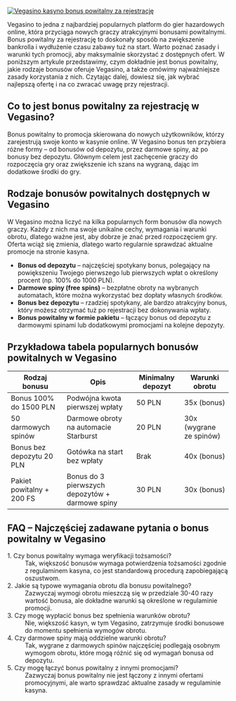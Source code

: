 [![Vegasino kasyno bonus powitalny za rejestrację](https://123-caf.pages.dev/gitsignup.png)](https://vrmoo.ru/Bt82HjjY)

<p>Vegasino to jedna z najbardziej popularnych platform do gier hazardowych online, która przyciąga nowych graczy atrakcyjnymi bonusami powitalnymi. Bonus powitalny za rejestrację to doskonały sposób na zwiększenie bankrolla i wydłużenie czasu zabawy tuż na start. Warto poznać zasady i warunki tych promocji, aby maksymalnie skorzystać z dostępnych ofert. W poniższym artykule przedstawimy, czym dokładnie jest bonus powitalny, jakie rodzaje bonusów oferuje Vegasino, a także omówimy najważniejsze zasady korzystania z nich. Czytając dalej, dowiesz się, jak wybrać najlepszą ofertę i na co zwracać uwagę przy rejestracji.</p>  <h2>Co to jest bonus powitalny za rejestrację w Vegasino?</h2> <p>Bonus powitalny to promocja skierowana do nowych użytkowników, którzy zarejestrują swoje konto w kasynie online. W Vegasino bonus ten przybiera różne formy – od bonusów od depozytu, przez darmowe spiny, aż po bonusy bez depozytu. Głównym celem jest zachęcenie graczy do rozpoczęcia gry oraz zwiększenie ich szans na wygraną, dając im dodatkowe środki do gry.</p>  <h2>Rodzaje bonusów powitalnych dostępnych w Vegasino</h2> <p>W Vegasino można liczyć na kilka popularnych form bonusów dla nowych graczy. Każdy z nich ma swoje unikalne cechy, wymagania i warunki obrotu, dlatego ważne jest, aby dobrze je znać przed rozpoczęciem gry. Oferta wciąż się zmienia, dlatego warto regularnie sprawdzać aktualne promocje na stronie kasyna.</p>  <ul>   <li><strong>Bonus od depozytu</strong> – najczęściej spotykany bonus, polegający na powiększeniu Twojego pierwszego lub pierwszych wpłat o określony procent (np. 100% do 1000 PLN).</li>   <li><strong>Darmowe spiny (free spins)</strong> – bezpłatne obroty na wybranych automatach, które można wykorzystać bez dopłaty własnych środków.</li>   <li><strong>Bonus bez depozytu</strong> – rzadziej spotykany, ale bardzo atrakcyjny bonus, który możesz otrzymać tuż po rejestracji bez dokonywania wpłaty.</li>   <li><strong>Bonus powitalny w formie pakietu</strong> – łączący bonus od depozytu z darmowymi spinami lub dodatkowymi promocjami na kolejne depozyty.</li> </ul>  <h2>Przykładowa tabela popularnych bonusów powitalnych w Vegasino</h2>  <table>   <thead>     <tr>       <th>Rodzaj bonusu</th>       <th>Opis</th>       <th>Minimalny depozyt</th>       <th>Warunki obrotu</th>     </tr>   </thead>   <tbody>     <tr>       <td>Bonus 100% do 1500 PLN</td>       <td>Podwójna kwota pierwszej wpłaty</td>       <td>50 PLN</td>       <td>35x (bonus)</td>     </tr>     <tr>       <td>50 darmowych spinów</td>       <td>Darmowe obroty na automacie Starburst</td>       <td>20 PLN</td>       <td>30x (wygrane ze spinów)</td>     </tr>     <tr>       <td>Bonus bez depozytu 20 PLN</td>       <td>Gotówka na start bez wpłaty</td>       <td>Brak</td>       <td>40x (bonus)</td>     </tr>     <tr>       <td>Pakiet powitalny + 200 FS</td>       <td>Bonus do 3 pierwszych depozytów + darmowe spiny</td>       <td>30 PLN</td>       <td>30x (bonus)</td>     </tr>   </tbody> </table>  <h2>FAQ – Najczęściej zadawane pytania o bonus powitalny w Vegasino</h2>  <dl>   <dt>1. Czy bonus powitalny wymaga weryfikacji tożsamości?</dt>   <dd>Tak, większość bonusów wymaga potwierdzenia tożsamości zgodnie z regulaminem kasyna, co jest standardową procedurą zapobiegającą oszustwom.</dd>    <dt>2. Jakie są typowe wymagania obrotu dla bonusu powitalnego?</dt>   <dd>Zazwyczaj wymogi obrotu mieszczą się w przedziale 30-40 razy wartość bonusa, ale dokładne warunki są określone w regulaminie promocji.</dd>    <dt>3. Czy mogę wypłacić bonus bez spełnienia warunków obrotu?</dt>   <dd>Nie, większość kasyn, w tym Vegasino, zatrzymuje środki bonusowe do momentu spełnienia wymogów obrotu.</dd>    <dt>4. Czy darmowe spiny mają oddzielne warunki obrotu?</dt>   <dd>Tak, wygrane z darmowych spinów najczęściej podlegają osobnym wymogom obrotu, które mogą różnić się od wymagań bonusa od depozytu.</dd>    <dt>5. Czy mogę łączyć bonus powitalny z innymi promocjami?</dt>   <dd>Zazwyczaj bonus powitalny nie jest łączony z innymi ofertami promocyjnymi, ale warto sprawdzać aktualne zasady w regulaminie kasyna.</dd> </dl>